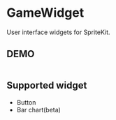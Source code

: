 # GameWidget

User interface widgets for SpriteKit.

## DEMO

 ```swift
 
 ```

## Supported widget

- Button
- Bar chart(beta)

